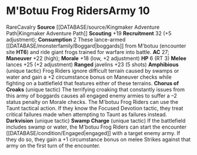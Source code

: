 ﻿---
ac: '27'
hp: '6'
id: '14'
level: '10'
name: M'Botuu Frog Riders
rarity: Rare
source: '[[DATABASE/source/Kingmaker Adventure Path|Kingmaker Adventure Path]]'
trait:
- '[[DATABASE/trait/Cavalry|Cavalry]]'
- '[[DATABASE/trait/Rare|Rare]]'
type: Warfare Army

---
# M'Botuu Frog Riders<span class="item-type">Army 10</span>

<span class="trait-rare item-trait">Rare</span><span class="item-trait">Cavalry</span>
**Source** [[DATABASE/source/Kingmaker Adventure Path|Kingmaker Adventure Path]]
**Scouting** +19
**Recruitment** 32 (+5 adjustment); **Consumption** 2
These lance-armed [[DATABASE/monsterfamily/Boggard|boggards]] from M'botuu (encounter site **HT6**) and ride giant frogs trained for warfare into battle.
**AC** 27; **Maneuver** +22 (high); **Morale** +18 (low, +2 adjustment)
**HP** 6 (RT 3)
**Melee** lances +25 (+2 adjustment)
**Ranged** javelins +23 (5 shots)
**Amphibious** (unique tactic) Frog Riders ignore difficult terrain caused by swamps or water and gain a +2 circumstance bonus on Maneuver checks while fighting on a battlefield that features either of these terrains.
 **Chorus of Croaks** (unique tactic) The terrifying croaking that constantly issues from this army of boggards causes all engaged enemy armies to suffer a –2 status penalty on Morale checks. The M'botuu Frog Riders can use the Taunt tactical action. If they know the Focused Devotion tactic, they treat critical failures made when attempting to Taunt as failures instead.
 **Darkvision** (unique tactic)
 **Swamp Charge** (unique tactic) If the battlefield includes swamp or water, the M'botuu Frog Riders can start the encounter [[DATABASE/condition/Engaged|engaged]] with a target enemy army. If they do so, they gain a +1 circumstance bonus on melee Strikes against that army on the first turn of the encounter.
